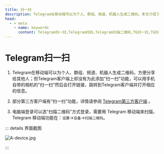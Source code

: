 ```yaml
---
title: 扫一扫
description: Telegram在移动端可以为个人、群组、频道、机器人生成二维码。本文介绍了Telegram的扫一扫功能。访问TGwiki - Telegram知识库，了解更多Telegram使用技巧。
head:
  - - meta
    - name: keywords
      content: Telegram扫一扫,Telegram扫码,Telegram扫描二维码,TG扫一扫,TG扫码,TG扫描二维码,电报扫一扫,电报扫码,电报扫描二维码,Telegram功能,TGwiki,Telegram知识库
---
```


# Telegram扫一扫

1. Telegram在移动端可以为个人、群组、频道、机器人生成二维码，方便分享给其他人；但Telegram客户端上却没有为此添加"扫一扫"功能，可以用手机自带的相机的"扫一扫"然后会打开链接，跳转到Telegram客户端并打开相应的信息。
2. 部分第三方客户端有“扫一扫”功能，详情请参阅 [Telegram第三方客户端](/tgwiki/thirdparty) 。

2. 电脑端登录可以选"扫描二维码"方式登录，需要用 Telegram 移动端来扫描，Telegram 移动端功能在：`设置`->`设备`->`扫描二维码`。

::: details 界面截图

![A-device.jpg](https://cdn.jsdelivr.net/gh/tgwiki/images/A/device.jpg)

:::

